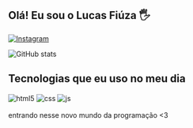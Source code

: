 ## Olá! Eu sou o Lucas Fiúza 🖐️

[![Instagram](https://img.shields.io/badge/Instagram-E4405F?style=for-the-badge&logo=instagram&logoColor=white)](https://instagram.com/o.fiuza)


![ GitHub stats](https://github-readme-stats.vercel.app/api?username=lucasfiuza00&show_icons=true&theme=dracula&count_private=true)

## Tecnologias que eu uso no meu dia

<div style="display: inline_block">
  <img align="center" alt="html5" src="https://img.shields.io/badge/HTML5-E34F26?style=for-the-badge&logo=html5&logoColor=white" />
  <img align="center" alt="css" src="https://img.shields.io/badge/CSS3-1572B6?style=for-the-badge&logo=css3&logoColor=white" />
  <img align="center" alt="js" src="https://img.shields.io/badge/JavaScript-F7DF1E?style=for-the-badge&logo=javascript&logoColor=black" />
  
</div><br/>
entrando nesse novo mundo da programação <3

